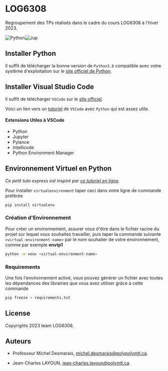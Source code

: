 # LOG6308

Regroupement des TPs réalisés dans le cadre du cours LOG6308 à l'hiver 2023.

![Python](https://img.shields.io/badge/Python-blue)![Jup](https://img.shields.io/badge/JupyterNotebook-orange)

## Installer Python

Il suffit de télécharger la bonne version de `Python3.8` compatible avec votre système d'exploitation sur le [site officiel de Python](https://www.python.org/downloads/release/python-380/).

## Installer Visual Studio Code

Il suffit de télécharger `VSCode` sur le [site officiel](https://code.visualstudio.com/download).

Voici un lien vers un [tutoriel](https://code.visualstudio.com/docs/languages/python#:~:text=Install%20Python%20and%20the%20Python%20extension&text=For%20a%20quick%20install%2C%20use,the%20Python%3A%20Select%20Interpreter%20command.) de `VSCode` avec `Python` qui est assez utile.

#### Extensions Utiles à VSCode

- Python
- Jupyter
- Pylance
- Intellicode
- Python Environment Manager

## Environnement Virtuel en Python

*Ce petit tuto express est inspiré par [ce tutoriel en ligne](https://www.freecodecamp.org/news/how-to-setup-virtual-environments-in-python/).*

Pour installer `virtualenvironment` taper ceci dans votre ligne de commande préférée

```bash
pip install virtualenv
```

### Création d'Environnement

Pour créer un environnement, assurer vous d'être dans le fichier racine du projet sur lequel vous souhaitez travailler, puis taper la commande suivante `<virtual-environment-name>` par le nom souhaiter de votre environnement, comme par exemple **envtp1**

```bash
python -m venv <virtual-environment-name>
```

### Requirements

Une fois l'environnement activé, vous pouvez générer un fichier avec toutes les dépendances des librairies que vous avez utiliser grâce à cette commande

```bash
pip freeze > requirements.txt
```

 ## License

Copyrights 2023 team LOG6308.

## Auteurs

- Professeur Michel Desmarais, [michel.desmarais@polypolymtl.ca](mailto:michel.desmarais@polymtl.ca).

- Jean-Charles LAYOUN, [jean-charles.layoun@polymtl.ca](mailto:jean-charles.layoun@polymtl.ca).
